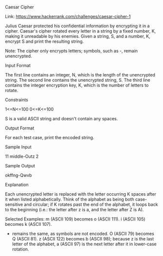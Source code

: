 Caesar Cipher

Link: https://www.hackerrank.com/challenges/caesar-cipher-1

Julius Caesar protected his confidential information by encrypting it in a cipher. 
Caesar's cipher rotated every letter in a string by a fixed number, K, making it unreadable by his enemies. 
Given a string, S, and a number, K, encrypt S and print the resulting string.

Note: The cipher only encrypts letters; symbols, such as -, remain unencrypted.

Input Format

The first line contains an integer, N, which is the length of the unencrypted string. 
The second line contains the unencrypted string, S. 
The third line contains the integer encryption key, K, which is the number of letters to rotate.

Constraints 
 
1<=N<=100
0<=K<=100
 
S is a valid ASCII string and doesn't contain any spaces.

Output Format

For each test case, print the encoded string.

Sample Input

11
middle-Outz
2

Sample Output

okffng-Qwvb


Explanation

Each unencrypted letter is replaced with the letter occurring K spaces after it when listed alphabetically. 
Think of the alphabet as being both case-sensitive and circular; if K rotates past the end of the alphabet, 
it loops back to the beginning (i.e.: the letter after z is a, and the letter after Z is A).

Selected Examples: 
m (ASCII 109) becomes o (ASCII 111). 
i (ASCII 105) becomes k (ASCII 107). 
- remains the same, as symbols are not encoded. 
O (ASCII 79) becomes Q (ASCII 81). 
z (ASCII 122) becomes b (ASCII 98); because z is the last letter of the alphabet, a (ASCII 97) is the 
next letter after it in lower-case rotation.
